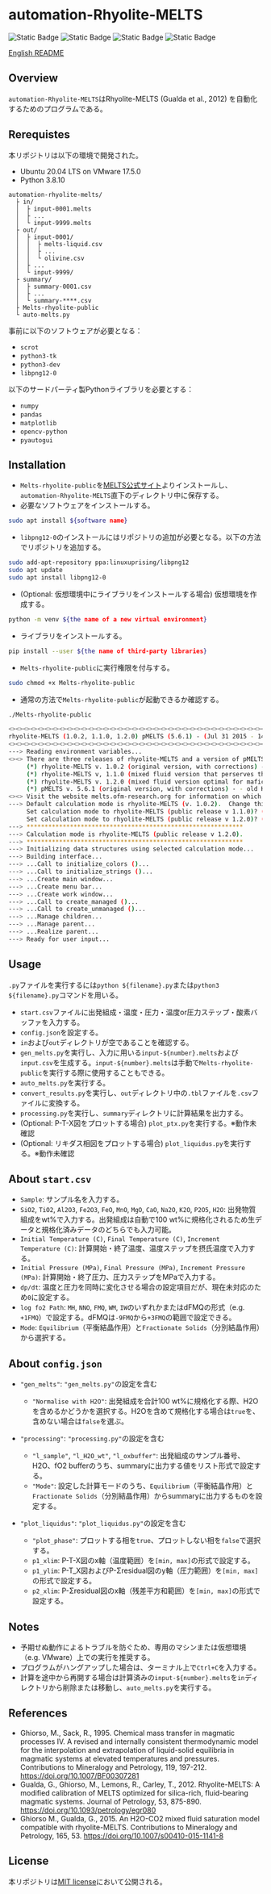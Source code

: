 # automation-Rhyolite-MELTS

![Static Badge](https://img.shields.io/badge/rhyolite--MELTS-1.2.0-blue?style=flat-square&logo=rhyolite-melts)
![Static Badge](https://img.shields.io/badge/Ubuntu-20.04_LTS-blue?style=flat-square&logo=Ubuntu)
![Static Badge](https://img.shields.io/badge/Python-3.8-blue?style=flat-square&logo=python)
![Static Badge](https://img.shields.io/badge/License-MIT-blue?style=flat-square)

[English README](README.md)

## Overview
`automation-Rhyolite-MELTS`はRhyolite-MELTS (Gualda et al., 2012) を自動化するためのプログラムである。

## Rerequistes
本リポジトリは以下の環境で開発された。

- Ubuntu 20.04 LTS on VMware 17.5.0
- Python 3.8.10

```
automation-rhyolite-melts/
  ├ in/
  │  ├ input-0001.melts
  │  ├ ...
  │  └ input-9999.melts
  ├ out/
  │  ├ input-0001/
  │  │  ├ melts-liquid.csv
  │  │  ├ ...
  │  │  └ olivine.csv
  │  ├ ...
  │  └ input-9999/
  ├ summary/
  │  ├ summary-0001.csv
  │  ├ ...
  │  └ summary-****.csv
  ├ Melts-rhyolite-public
  └ auto-melts.py
```

事前に以下のソフトウェアが必要となる：
- `scrot`
- `python3-tk`
- `python3-dev`
- `libpng12-0`

以下のサードパーティ製Pythonライブラリを必要とする：
- `numpy`
- `pandas`
- `matplotlib`
- `opencv-python`
- `pyautogui`

## Installation
- `Melts-rhyolite-public`を[MELTS公式サイト](https://melts.ofm-research.org/unix.html)よりインストールし、`automation-Rhyolite-MELTS`直下のディレクトリ中に保存する。
- 必要なソフトウェアをインストールする。
```bash
sudo apt install ${software name}
```
- `libpng12-0`のインストールにはリポジトリの追加が必要となる。以下の方法でリポジトリを追加する。
```bash
sudo add-apt-repository ppa:linuxuprising/libpng12
sudo apt update
sudo apt install libpng12-0
```

- (Optional: 仮想環境中にライブラリをインストールする場合) 仮想環境を作成する。
```bash
python -m venv ${the name of a new virtual environment}
```

- ライブラリをインストールする。
```bash
pip install --user ${the name of third-party libraries}
```

- `Melts-rhyolite-public`に実行権限を付与する。
```bash
sudo chmod +x Melts-rhyolite-public
```

- 通常の方法で`Melts-rhyolite-public`が起動できるか確認する。
```bash
./Melts-rhyolite-public

<><><><><><><><><><><><><><><><><><><><><><><><><><><><><><><><><><><><><><><><><><><><><><><><>
rhyolite-MELTS (1.0.2, 1.1.0, 1.2.0) pMELTS (5.6.1) - (Jul 31 2015 - 14:52:41)
<><><><><><><><><><><><><><><><><><><><><><><><><><><><><><><><><><><><><><><><><><><><><><><><>
---> Reading environment variables...
<><> There are three releases of rhyolite-MELTS and a version of pMELTS included in this package:
     (*) rhyolite-MELTS v. 1.0.2 (original version, with corrections) - old H2O model, no mixed fluids.
     (*) rhyolite-MELTS v, 1.1.0 (mixed fluid version that perserves the ternary minimum) - old H2O model.
     (*) rhyolite-MELTS v. 1.2.0 (mixed fluid version optimal for mafic and alkalic melts) - new H2O model.
     (*) pMELTS v. 5.6.1 (original version, with corrections) - - old H2O model, no mixed fluids.
<><> Visit the website melts.ofm-research.org for information on which version to use for your application.
---> Default calculation mode is rhyolite-MELTS (v. 1.0.2).  Change this? (y or n): y
     Set calculation mode to rhyolite-MELTS (public release v 1.1.0)? (y or n): n
     Set calculation mode to rhyolite-MELTS (public release v 1.2.0)? (y or n): y
---> ************************************************************
---> Calculation mode is rhyolite-MELTS (public release v 1.2.0).
---> ************************************************************
---> Initializing data structures using selected calculation mode...
---> Building interface...
---> ...Call to initialize_colors ()...
---> ...Call to initialize_strings ()...
---> ...Create main window...
---> ...Create menu bar...
---> ...Create work window...
---> ...Call to create_managed ()...
---> ...Call to create_unmanaged ()...
---> ...Manage children...
---> ...Manage parent...
---> ...Realize parent...
---> Ready for user input...
```

## Usage

`.py`ファイルを実行するには`python ${filename}.py`または`python3 ${filename}.py`コマンドを用いる。

- `start.csv`ファイルに出発組成・温度・圧力・温度or圧力ステップ・酸素バッファを入力する。
- `config.json`を設定する。
- `in`および`out`ディレクトリが空であることを確認する。
- `gen_melts.py`を実行し、入力に用いる`input-${number}.melts`および`input.csv`を生成する。`input-${number}.melts`は手動で`Melts-rhyolite-public`を実行する際に使用することもできる。
- `auto_melts.py`を実行する。
- `convert_results.py`を実行し、`out`ディレクトリ中の`.tbl`ファイルを`.csv`ファイルに変換する。
- `processing.py`を実行し、`summary`ディレクトリに計算結果を出力する。
- (Optional: P-T-X図をプロットする場合) `plot_ptx.py`を実行する。※動作未確認
- (Optional: リキダス相図をプロットする場合) `plot_liquidus.py`を実行する。※動作未確認

## About `start.csv`
- `Sample`: サンプル名を入力する。
- `SiO2`, `TiO2`, `Al2O3`, `Fe2O3`, `FeO`, `MnO`, `MgO`, `CaO`, `Na2O`, `K2O`, `P2O5`, `H2O`: 出発物質組成をwt%で入力する。出発組成は自動で100 wt%に規格化されるため生データと規格化済みデータのどちらでも入力可能。
- `Initial Temperature (C)`, `Final Temperature (C)`, `Increment Temperature (C)`: 計算開始・終了温度、温度ステップを摂氏温度で入力する。
- `Initial Pressure (MPa)`, `Final Pressure (MPa)`, `Increment Pressure (MPa)`: 計算開始・終了圧力、圧力ステップをMPaで入力する。
- `dp/dt`: 温度と圧力を同時に変化させる場合の設定項目だが、現在未対応のため`0`に設定する。
- `log fo2 Path`: `MH`, `NNO`, `FMQ`, `WM`, `IW`のいずれかまたはdFMQの形式（e.g. `+1FMQ`）で設定する。dFMQは`-9FMQ`から`+3FMQ`の範囲で設定できる。
- `Mode`: `Equilibrium`（平衡結晶作用）と`Fractionate Solids`（分別結晶作用）から選択する。

## About `config.json`
- `"gen_melts"`: `"gen_melts.py"`の設定を含む
  - `"Normalise with H2O"`: 出発組成を合計100 wt%に規格化する際、H2Oを含めるかどうかを選択する。H2Oを含めて規格化する場合は`true`を、含めない場合は`false`を選ぶ。

- `"processing"`: `"processing.py"`の設定を含む
  - `"l_sample"`, `"l_H2O_wt"`, `"l_oxbuffer"`: 出発組成のサンプル番号、H2O、fO2 bufferのうち、summaryに出力する値をリスト形式で設定する。
  - `"Mode"`: 設定した計算モードのうち、`Equilibrium`（平衡結晶作用）と`Fractionate Solids`（分別結晶作用）からsummaryに出力するものを設定する。

- `"plot_liquidus"`: `"plot_liquidus.py"`の設定を含む
  - `"plot_phase"`: プロットする相を`true`、プロットしない相を`false`で選択する。
  - `p1_xlim`: P-T-X図のx軸（温度範囲）を`[min, max]`の形式で設定する。
  - `p1_ylim`: P-T_X図およびP-Σresidual図のy軸（圧力範囲）を`[min, max]`の形式で設定する。
  - `p2_xlim`: P-Σresidual図のx軸（残差平方和範囲）を`[min, max]`の形式で設定する。

## Notes
- 予期せぬ動作によるトラブルを防ぐため、専用のマシンまたは仮想環境（e.g. VMware）上での実行を推奨する。
- プログラムがハングアップした場合は、ターミナル上で`Ctrl+C`を入力する。
- 計算を途中から再開する場合は計算済みの`input-${number}.melts`を`in`ディレクトリから削除または移動し、`auto_melts.py`を実行する。

## References
- Ghiorso, M., Sack, R., 1995. Chemical mass transfer in magmatic processes IV. A revised and internally consistent thermodynamic model for the interpolation and extrapolation of liquid-solid equilibria in magmatic systems at elevated temperatures and pressures. Contributions to Mineralogy and Petrology, 119, 197-212. https://doi.org/10.1007/BF00307281
- Gualda, G., Ghiorso, M., Lemons, R., Carley, T., 2012. Rhyolite-MELTS: A modified calibration of MELTS optimized for silica-rich, fluid-bearing magmatic systems. Journal of Petrology, 53, 875-890. https://doi.org/10.1093/petrology/egr080
- Ghiorso M., Gualda, G., 2015. An H2O-CO2 mixed fluid saturation model compatible with rhyolite-MELTS. Contributions to Mineralogy and Petrology, 165, 53. https://doi.org/10.1007/s00410-015-1141-8

## License
本リポジトリは[MIT license](https://opensource.org/license/mit/)において公開される。